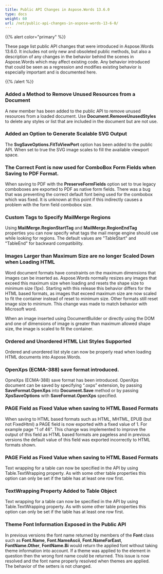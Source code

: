 ```yaml
---
title: Public API Changes in Aspose.Words 13.6.0
type: docs
weight: 60
url: /net/public-api-changes-in-aspose-words-13-6-0/
---
```


{{% alert color="primary" %}} 

These page list public API changes that were introduced in Aspose.Words 13.6.0. It includes not only new and obsoleted public methods, but also a description of any changes in the behavior behind the scenes in Aspose.Words which may affect existing code. Any behavior introduced that could be seen as a regression and modifies existing behavior is especially important and is documented here.

{{% /alert %}} 

### Added a Method to Remove Unused Resources from a Document

A new member has been added to the public API to remove unused resources from a loaded document. Use **Document.RemoveUnusedStyles** to delete any styles or list that are included in the document but are not use.

### Added an Option to Generate Scalable SVG Output

The **SvgSaveOptions.FitToViewPort** option has been added to the public API. When set to true the SVG image scales to fill the available viewport space.

### The Correct Font is now used for ComboBox Form Fields when Saving to PDF Format.

When saving to PDF with the **PreserveFormFields** option set to true legacy comboboxes are exported to PDF as native form fields. There was a bug that was preventing the correct default font being used for the combobox which was fixed. It is unknown at this point if this indirectly causes a problem with the form field combobox size.

### Custom Tags to Specify MailMerge Regions

Using **MailMerge.RegionStartTag** and **MailMerge.RegionEndTag** properties you can now specify what tags the mail merge engine should use while looking for regions. The default values are "TableStart" and "TableEnd" for backward compatibility.

### Images Larger than Maximum Size are no longer Scaled Down when Loading HTML

Word document formats have constraints on the maximum dimensions that images can be inserted as. Aspose.Words normally resizes any images that exceed this maximum size when loading and resets the shape size to minimum size (1px). Starting with this release this behavior differs for the HTML based formats, as images that exceed maximum size are now scaled to fit the container instead of reset to minimum size. Other formats still reset image size to minimum. This change was made to match behavior with Microsoft word. 

When an image inserted using DocumentBuilder or directly using the DOM and one of dimensions of image is greater than maximum allowed shape size, the image is scaled to fit the container.

### Ordered and Unordered HTML List Styles Supported

Ordered and unordered list style can now be properly read when loading HTML documents into Aspose.Words.

### OpenXps (ECMA-388) save format introduced.

OpneXps (ECMA-388) save format has been introduced. OpenXps document can be saved by specifying “.oxps” extension, by passing **SaveFormat.OpenXps** into **Document.Save** method or by passing **XpsSaveOptions** with **SaveFormat.OpenXps** specified.

### PAGE Field as Fixed Value when saving to HTML Based Formats

When saving to HTML based formats such as HTML, MHTML, EPUB (but not FixedHtml) a PAGE field is now exported with a fixed value of 1. For example page "1 of 46". This change was implemented to improve the output of this field as HTML based formats are pageless and in previous versions the default value of this field was exported incorrectly to HTML formats shown.

### PAGE Field as Fixed Value when saving to HTML Based Formats

Text wrapping for a table can now be specified in the API by using Table.TextWrapping property. As with some other table properties this option can only be set if the table has at least one row first.

### TextWrapping Property Added to Table Object

Text wrapping for a table can now be specified in the API by using Table.TextWrapping property. As with some other table properties this option can only be set if the table has at least one row first.

### Theme Font Information Exposed in the Public API

In previous versions the font name returned by members of the **Font** class such as **Font.Name**, **Font.NameAscii**, **Font.NameFarEast**, **FontName.Other**, **FontName.Bi** would return the applied font without taking theme information into account. If a theme was applied to the element in question then the wrong font name could be returned. This issue is now resolved and the font name properly resolved when themes are applied. The behavior of the setters is not changed.

